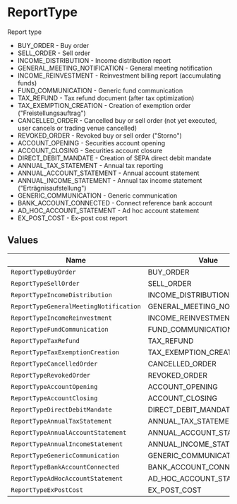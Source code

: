 # ReportType

Report type
* BUY_ORDER - Buy order
* SELL_ORDER - Sell order
* INCOME_DISTRIBUTION - Income distribution report
* GENERAL_MEETING_NOTIFICATION - General meeting notification
* INCOME_REINVESTMENT - Reinvestment billing report (accumulating funds)
* FUND_COMMUNICATION - Generic fund communication
* TAX_REFUND - Tax refund document (after tax optimization)
* TAX_EXEMPTION_CREATION - Creation of exemption order ("Freistellungsauftrag")
* CANCELLED_ORDER - Cancelled buy or sell order (not yet executed, user cancels or trading venue cancelled)
* REVOKED_ORDER - Revoked buy or sell order ("Storno")
* ACCOUNT_OPENING - Securities account opening
* ACCOUNT_CLOSING - Securities account closure
* DIRECT_DEBIT_MANDATE - Creation of SEPA direct debit mandate
* ANNUAL_TAX_STATEMENT - Annual tax reporting
* ANNUAL_ACCOUNT_STATEMENT - Annual account statement
* ANNUAL_INCOME_STATEMENT - Annual tax income statement ("Erträgnisaufstellung")
* GENERIC_COMMUNICATION - Generic communication
* BANK_ACCOUNT_CONNECTED - Connect reference bank account
* AD_HOC_ACCOUNT_STATEMENT - Ad hoc account statement
* EX_POST_COST - Ex-post cost report


## Values

| Name                                   | Value                                  |
| -------------------------------------- | -------------------------------------- |
| `ReportTypeBuyOrder`                   | BUY_ORDER                              |
| `ReportTypeSellOrder`                  | SELL_ORDER                             |
| `ReportTypeIncomeDistribution`         | INCOME_DISTRIBUTION                    |
| `ReportTypeGeneralMeetingNotification` | GENERAL_MEETING_NOTIFICATION           |
| `ReportTypeIncomeReinvestment`         | INCOME_REINVESTMENT                    |
| `ReportTypeFundCommunication`          | FUND_COMMUNICATION                     |
| `ReportTypeTaxRefund`                  | TAX_REFUND                             |
| `ReportTypeTaxExemptionCreation`       | TAX_EXEMPTION_CREATION                 |
| `ReportTypeCancelledOrder`             | CANCELLED_ORDER                        |
| `ReportTypeRevokedOrder`               | REVOKED_ORDER                          |
| `ReportTypeAccountOpening`             | ACCOUNT_OPENING                        |
| `ReportTypeAccountClosing`             | ACCOUNT_CLOSING                        |
| `ReportTypeDirectDebitMandate`         | DIRECT_DEBIT_MANDATE                   |
| `ReportTypeAnnualTaxStatement`         | ANNUAL_TAX_STATEMENT                   |
| `ReportTypeAnnualAccountStatement`     | ANNUAL_ACCOUNT_STATEMENT               |
| `ReportTypeAnnualIncomeStatement`      | ANNUAL_INCOME_STATEMENT                |
| `ReportTypeGenericCommunication`       | GENERIC_COMMUNICATION                  |
| `ReportTypeBankAccountConnected`       | BANK_ACCOUNT_CONNECTED                 |
| `ReportTypeAdHocAccountStatement`      | AD_HOC_ACCOUNT_STATEMENT               |
| `ReportTypeExPostCost`                 | EX_POST_COST                           |